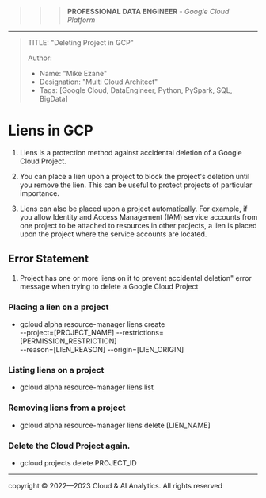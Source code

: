 >>> **PROFESSIONAL DATA ENGINEER** - *Google Cloud Platform*
------------------------

> TITLE: "Deleting Project in GCP"
> 
> Author:
  >- Name: "Mike Ezane"
  >- Designation: "Multi Cloud Architect"
  >- Tags: [Google Cloud, DataEngineer, Python, PySpark, SQL, BigData]
    

# Liens in GCP

1. Liens is a protection method against accidental deletion of a Google Cloud Project.

2. You can place a lien upon a project to block the project's deletion until you remove the lien. This can be useful to protect projects of particular importance.
 
3. Liens can also be placed upon a project automatically. For example, if you allow Identity and Access Management (IAM) service accounts from one project to be
      attached to resources in other projects, a lien is placed upon the project where the service accounts are located.

## Error Statement

1. Project has one or more liens on it to prevent accidental deletion" error message when trying to delete a Google Cloud Project

### Placing a lien on a project

- gcloud alpha resource-manager liens create \
  --project=[PROJECT_NAME]
  --restrictions=[PERMISSION_RESTRICTION] \
  --reason=[LIEN_REASON]
  --origin=[LIEN_ORIGIN]

### Listing liens on a project

- gcloud alpha resource-manager liens list

### Removing liens from a project

- gcloud alpha resource-manager liens delete [LIEN_NAME]

### Delete the Cloud Project again.

- gcloud projects delete PROJECT_ID

--------------------------------------------------------------------------------------------------------------------------------------------------------------------

  <div class="footer">
              copyright © 2022—2023 Cloud & AI Analytics. 
                                      All rights reserved
          </div>
